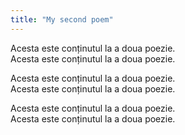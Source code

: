 ```yaml
---
title: "My second poem"
---
```

Acesta este conținutul la a doua poezie.  
Acesta este conținutul la a doua poezie.  

Acesta este conținutul la a doua poezie.  
Acesta este conținutul la a doua poezie.

Acesta este conținutul la a doua poezie.  
Acesta este conținutul la a doua poezie.
